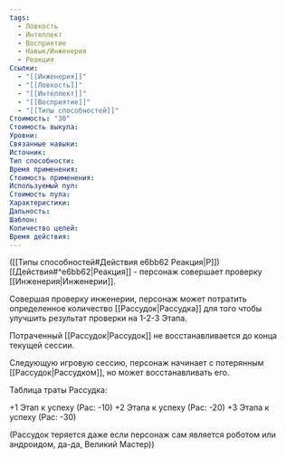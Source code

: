```yaml
---
tags:
  - Ловкость
  - Интеллект
  - Восприятие
  - Навык/Инженерия
  - Реакция
Ссылки:
  - "[[Инженерия]]"
  - "[[Ловкость]]"
  - "[[Интеллект]]"
  - "[[Восприятие]]"
  - "[[Типы способностей]]"
Стоимость: "30"
Стоимость выкупа:
Уровни:
Связанные навыки:
Источник:
Тип способности:
Время применения:
Стоимость применения:
Используемый пул:
Стоимость пула:
Характеристики:
Дальность:
Шаблон:
Количество целей:
Время действия:
---
```

([[Типы способностей#Действия e6bb62 Реакция|Р]]) [[Действия#^e6bb62|Реакция]] - персонаж совершает проверку [[Инженерия|Инженерии]]. 

Совершая проверку инженерии, персонаж может потратить определенное количество [[Рассудок|Рассудка]] для того чтобы улучшить результат проверки на 1-2-3 Этапа. 

Потраченный [[Рассудок|Рассудок]] не восстанавливается до конца текущей сессии. 

Следующую игровую сессию, персонаж начинает с потерянным [[Рассудок|Рассудком]], но может восстанавливать его.

Таблица траты Рассудка:

+1 Этап к успеху (Рас: -10)
+2 Этапа к успеху (Рас: -20)
+3 Этапа к успеху (Рас: -30)

(Рассудок теряется даже если персонаж сам является роботом или андроидом, да-да, Великий Мастер))

